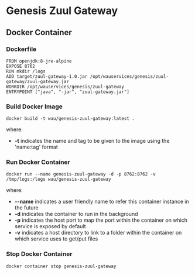 # Genesis Zuul Gateway

## Docker Container

### Dockerfile
```
FROM openjdk:8-jre-alpine
EXPOSE 8762
RUN mkdir /logs
ADD target/zuul-gateway-1.0.jar /opt/wauservices/genesis/zuul-gateway/zuul-gateway.jar
WORKDIR /opt/wauservices/genesis/zuul-gateway
ENTRYPOINT ["java", "-jar", "zuul-gateway.jar"]
```

### Build Docker Image

```
docker build -t wau/genesis-zuul-gateway:latest .
```

where:

- **-t** indicates the name and tag to be given to the image using the 'name:tag' format

### Run Docker Container

```
docker run --name genesis-zuul-gateway -d -p 8762:8762 -v /tmp/logs:/logs wau/genesis-zuul-gateway
```

where:

- **--name** indicates a user friendly name to refer this container instance in the future
- **-d** indicates the container to run in the background
- **-p** indicates the host port to map the port within the container on which service is exposed by default
- **-v** indicates a host directory to link to a folder within the container on which service uses to get/put files

### Stop Docker Container

```
docker container stop genesis-zuul-gateway
```